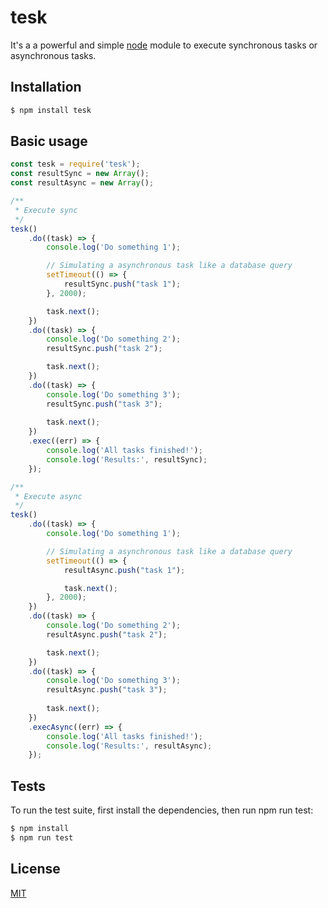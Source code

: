 # tesk
It's a a powerful and simple [node](http://nodejs.org) module to execute synchronous tasks or asynchronous tasks.

## Installation

```bash
$ npm install tesk
```

## Basic usage

```javascript
const tesk = require('tesk');
const resultSync = new Array();
const resultAsync = new Array();

/**
 * Execute sync
 */
tesk()
	.do((task) => {
		console.log('Do something 1');

		// Simulating a asynchronous task like a database query
		setTimeout(() => {
			resultSync.push("task 1");
		}, 2000);

		task.next();
	})
	.do((task) => {
		console.log('Do something 2');
		resultSync.push("task 2");

		task.next();
	})
	.do((task) => {
		console.log('Do something 3');
		resultSync.push("task 3");
		
		task.next();
	})
	.exec((err) => {
		console.log('All tasks finished!');
		console.log('Results:', resultSync);
	});

/**
 * Execute async
 */
tesk()
	.do((task) => {
		console.log('Do something 1');

		// Simulating a asynchronous task like a database query
		setTimeout(() => {
			resultAsync.push("task 1");

			task.next();
		}, 2000);
	})
	.do((task) => {
		console.log('Do something 2');
		resultAsync.push("task 2");

		task.next();
	})
	.do((task) => {
		console.log('Do something 3');
		resultAsync.push("task 3");
		
		task.next();
	})
	.execAsync((err) => {
		console.log('All tasks finished!');
		console.log('Results:', resultAsync);
	});
```

## Tests
To run the test suite, first install the dependencies, then run npm run test:

```bash
$ npm install
$ npm run test
```

## License
[MIT](LICENSE)
